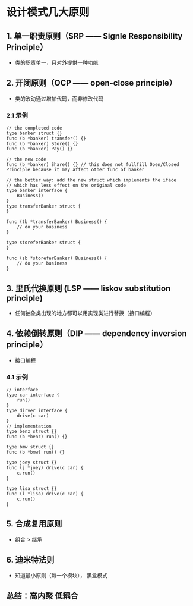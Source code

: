 # 设计模式几大原则
## 1. 单一职责原则（SRP —— Signle Responsibility Principle）
- 类的职责单一，只对外提供一种功能
## 2. 开闭原则（OCP —— open-close principle）
- 类的改动通过增加代码，而非修改代码
### 2.1 示例
```golang
// the completed code
type banker struct {}
func (b *banker) transfer() {}
func (b *banker) Store() {}
func (b *banker) Pay() {}

// the new code
func (b *banker) Share() {} // this does not fullfill Open/Closed Principle because it may affect other func of banker

// the better way: add the new struct which implements the iface
// which has less effect on the original code
type banker interface {
    Business()
}
type transferBanker struct {
}

func (tb *transferBanker) Business() {
    // do your business
}

type storeferBanker struct {
}

func (sb *storeferBanker) Business() {
    // do your business
}
```
## 3. 里氏代换原则 (LSP —— liskov substitution principle)
- 任何抽象类出现的地方都可以用实现类进行替换（接口编程）

## 4. 依赖倒转原则（DIP —— dependency inversion principle）
- 接口编程
### 4.1 示例
```golang
// interface 
type car interface {
    run()
}
type dirver interface {
    drive(c car)
}
// implementation
type benz struct {}
func (b *benz) run() {}

type bmw struct {}
func (b *bmw) run() {}

type joey struct {}
func (j *joey) drive(c car) {
    c.run()
}

type lisa struct {}
func (l *lisa) drive(c car) {
    c.run()
}

```
## 5. 合成复用原则
- 组合 > 继承
## 6. 迪米特法则
- 知道最小原则（每一个模块）， 黑盒模式
## 总结：高内聚 低耦合
